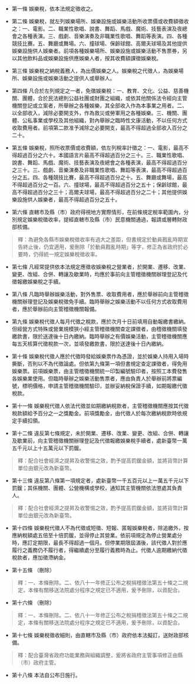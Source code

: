 * 第一條 娛樂稅，依本法規定徵收之。

* 第二條 娛樂稅，就左列娛樂場所、娛樂設施或娛樂活動所收票價或收費額徵收之：一、電影。二、職業性歌唱、說書、舞蹈、馬戲、魔術、技藝表演及夜總會之各種表演。三、戲劇、音樂演奏及非職業性歌唱、舞蹈等表演。四、各種競技比賽。五、舞廳或舞場。六、撞球場、保齡球館、高爾夫球場及其他提供娛樂設施供人娛樂者。前項各種娛樂場所、娛樂設施或娛樂活動不售票券，另以其他飲料品或娛樂設施供應娛樂人者，按其收費額課徵娛樂稅。

* 第三條 娛樂稅之納稅義務人，為出價娛樂之人。娛樂稅之代徵人，為娛樂場所、娛樂設施或娛樂活動之提供人或舉辦人。

* 第四條 凡合於左列規定之一者，免徵娛樂稅：一、教育、文化、公益、慈善機關、團體，合於民法總則公益社團或財團之組織，或依其他關係法令經向主管機關登記或立案者，所舉辦之各種娛樂，其全部收入作為本事業之用者。二、以全部收入，減除必要開支外，作為救災或勞軍用之各種娛樂。三、機關、團體、公私事業或學校及其他組織，對內舉辦之臨時性文康活動，不以任何方式收取費用者。前項第二款准予減除之必要開支，最高不得超過全部收入百分之二十。

* 第五條 娛樂稅，照所收票價或收費額，依左列稅率計徵之：一、電影，最高不得超過百分之六十。本國語言片最高不得超過百分之三十。三、職業性歌唱、說書、舞蹈、馬戲、魔術、技藝表演及夜總會之各種表演，最高不得超過百分之三十。三、戲劇、音樂演奏及非職業性歌唱、舞蹈等表演，最高不得超過百分之五。四、各種競技比賽，最高不得超過百分之十。五、舞廳或舞場，最高不得超過百分之一百。六、撞球場，最高不得超過百分之五十；保齡球館，最高不得超過百分之三十；高爾夫球場，最高不得超過百分之二十；其他提供娛樂設施供人娛樂者，最高不得超過百分之五十。

* 第六條 直轄市及縣（市）政府得視地方實際情形，在前條規定稅率範圍內，分別規定娛樂稅徵收率，提經直轄市及縣（市）民意機關通過，報請或層轉財政部核備。

> 釋：為避免各縣市娛樂稅徵收率有過大之差距，但書規定於動員戡亂時期宣告終止後，仍宜適用，爰刪除「於動員戡亂時期」等字，修正為省政府於必要時，仍得統一規定娛樂稅徵收率。

* 第七條 凡經常提供依本法規定應徵收娛樂稅之營業者，於開業、遷移、改業、變更、改組、合併、轉讓及歇業時，均應於事前向主管稽徵機關辦理登記及代徵報繳娛樂稅之手續。

* 第八條 凡臨時舉辦娛樂活動，對外售票、收取費用者，應於舉辦前向主管稽徵機關辦理登記及娛樂稅徵免手續。臨時舉辦之娛樂活動不以任何方式收取費用者，應於舉辦前向主管稽徵機關報備。

* 第九條 娛樂稅代徵人每月代徵之稅款，應於次月十日前填用自動報繳書繳納。但經營方式特殊或營業規模狹小經主管稽徵機關查定課徵者，由稽徵機關填發繳款書，限於送達後十日內繳納。臨時舉辦之有價娛樂活動，主管稽徵機關應每五天核算代徵稅款一次，並填發繳款書，限於送達後十日內繳納。

* 第十條 娛樂稅代徵人應於代徵時發給娛樂票作為憑證，並於娛樂人持用入場時撕斷，否則以不為代徵論處。但依第九條第一項但書規定查定課徵者，得免用娛樂票。前項娛樂票，由主管稽徵機關統一印製編號驗印者，按照工本費發售各娛樂業使用。但臨時舉辦之娛樂活動售票者，應由負責人於舉辦前將票編號，標明價格，申請主管稽徵機關驗印，並辦妥納稅保證手續，如期報繳代徵稅款。

* 第十一條 娛樂稅代徵人依法代徵並如期繳納稅款者，主管稽徵機關應按其代徵稅款額給予百分之一之獎勵金。前項獎勵金，由代徵人於每次繳納稅款時依規定手續扣領。

* 第十二條 違反第七條規定，未於開業、遷移、改業、變更、改組、合併、轉讓及歇業前，向主管稽徵機關辦理登記及代徵報繳娛樂稅手續者，處新臺幣一萬五千元以上十五萬元以下罰鍰。

> 釋：配合社會經濟之提昇及收警惕之效，酌予提高罰鍰金額，並將貨幣計算單位由銀元改為新臺幣。

* 第十三條 違反第八條第一項規定者，處新臺幣一千五百元以上一萬五千元以下罰鍰；其係機關、團體、公營機構或學校，通知其主管機關依法懲處其負責人。

> 釋：配合社會經濟之提昇及收警惕之效，酌予提高罰鍰金額，並將貨幣計算單位由銀元改為新臺幣。

* 第十四條 娛樂稅代徵人不為代徵或短徵、短報、匿報娛樂稅者，除追繳外，按應納稅額處五倍至十倍罰鍰，並得停止其營業。依前項規定為停止營業處分時，應訂定期限，最長不得超過一個月。但停業期限屆滿後，該代徵人對於應履行之義務仍不履行者，得繼續處分至履行義務時為止。代徵人逾期繳納代徵稅款者，應加徵滯納金。

* 第十五條 （刪除）

> 釋：一、本條刪除。二、依八十一年修正公布之稅捐稽徵法第五十條之二規定，本條有關移送法院處分程序之規定已不適用，爰予刪除，以資配合。

* 第十六條 （刪除）

> 釋：一、本條刪除。二、依八十一年修正公布之稅捐稽徵法第五十條之二規定，本條有關移送法院處分程序之規定已不適用，爰予刪除，以資配合。

* 第十七條 娛樂稅徵收細則，由直轄市及縣（市）政府依本法擬訂，送財政部核備。

> 釋：配合臺灣省政府功能業務與組織調整，爰將省政府主管事項修正由縣（市）政府主管。

* 第十八條 本法自公布日施行。

